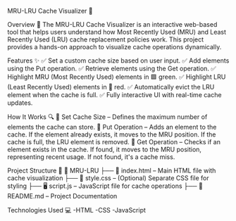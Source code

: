 MRU-LRU Cache Visualizer 🚀


Overview 📝
The MRU-LRU Cache Visualizer is an interactive web-based tool that helps users understand how Most Recently Used (MRU) and Least Recently Used (LRU) cache replacement policies work. This project provides a hands-on approach to visualize cache operations dynamically.


Features ✨
✅ Set a custom cache size based on user input.
✅ Add elements using the Put operation.
✅ Retrieve elements using the Get operation.
✅ Highlight MRU (Most Recently Used) elements in 🟩 green.
✅ Highlight LRU (Least Recently Used) elements in 🔴 red.
✅ Automatically evict the LRU element when the cache is full.
✅ Fully interactive UI with real-time cache updates.


How It Works 🔍
🔹 Set Cache Size – Defines the maximum number of elements the cache can store.
🔹 Put Operation – Adds an element to the cache. If the element already exists, it moves to the MRU position. If the cache is full, the LRU element is removed.
🔹 Get Operation – Checks if an element exists in the cache. If found, it moves to the MRU position, representing recent usage. If not found, it's a cache miss.


Project Structure 📂
📁 MRU-LRU
├── 📄 index.html – Main HTML file with cache visualization
├── 🎨 style.css – (Optional) Separate CSS file for styling
├── 🖥️ script.js – JavaScript file for cache operations
├── 📜 README.md – Project Documentation


Technologies Used 💻
-HTML
-CSS
-JavaScript
